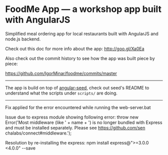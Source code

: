 # FoodMe App — a workshop app built with AngularJS

Simplified meal ordering app for local restaurants built with AngularJS
and node.js backend.

Check out this doc for more info about the app: http://goo.gl/Xa0Ea

Also check out the commit history to see how the app was built piece by piece:

https://github.com/IgorMinar/foodme/commits/master

---

The app is build on top of [angular-seed](http://github.com/angular/angular-seed),
check out seed's README to understand what the scripts under `scripts/` are doing.

---

Fix applied for the error encountered while running the web-server.bat

Issue due to express module showing following error:
      throw new Error('Most middleware (like ' + name + ') is no longer bundled
with Express and must be installed separately. Please see https://github.com/sen
chalabs/connect#middleware.');

Resolution by re-installing the express:
npm install express@">=3.0.0 <4.0.0" --save